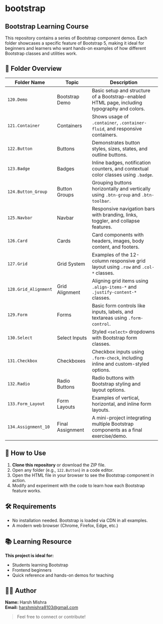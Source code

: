 # bootstrap

## Bootstrap Learning Course

This repository contains a series of Bootstrap component demos. Each folder showcases a specific feature of Bootstrap 5, making it ideal for beginners and learners who want hands-on examples of how different Bootstrap classes and utilities work.


## 📁 Folder Overview

| Folder Name           | Topic               | Description                                                                                   |
|-----------------------|---------------------|-----------------------------------------------------------------------------------------------|
| `120.Demo`            | Bootstrap Demo       | Basic setup and structure of a Bootstrap-enabled HTML page, including typography and colors. |
| `121.Container`       | Containers           | Shows usage of `.container`, `.container-fluid`, and responsive containers.                   |
| `122.Button`          | Buttons              | Demonstrates button styles, sizes, states, and outline buttons.                              |
| `123.Badge`           | Badges               | Inline badges, notification counters, and contextual color classes using `.badge`.           |
| `124.Button_Group`    | Button Groups        | Grouping buttons horizontally and vertically using `.btn-group` and `.btn-toolbar`.          |
| `125.Navbar`          | Navbar               | Responsive navigation bars with branding, links, toggler, and collapse features.             |
| `126.Card`            | Cards                | Card components with headers, images, body content, and footers.                             |
| `127.Grid`            | Grid System          | Examples of the 12-column responsive grid layout using `.row` and `.col-*` classes.          |
| `128.Grid_Alignment`  | Grid Alignment       | Aligning grid items using `.align-items-*` and `.justify-content-*` classes.                 |
| `129.Form`            | Forms                | Basic form controls like inputs, labels, and textareas using `.form-control`.                |
| `130.Select`          | Select Inputs        | Styled `<select>` dropdowns with Bootstrap form classes.                                     |
| `131.Checkbox`        | Checkboxes           | Checkbox inputs using `.form-check`, including inline and custom-styled options.             |
| `132.Radio`           | Radio Buttons        | Radio buttons with Bootstrap styling and layout options.                                     |
| `133.Form_Layout`     | Form Layouts         | Examples of vertical, horizontal, and inline form layouts.                                   |
| `134.Assignment_10`   | Final Assignment     | A mini-project integrating multiple Bootstrap components as a final exercise/demo.           |

## 🚀 How to Use

1. **Clone this repository** or download the ZIP file.
2. Open any folder (e.g., `122.Button`) in a code editor.
3. Open the HTML file in your browser to see the Bootstrap component in action.
4. Modify and experiment with the code to learn how each Bootstrap feature works.

## 🛠 Requirements

- No installation needed. Bootstrap is loaded via CDN in all examples.
- A modern web browser (Chrome, Firefox, Edge, etc.)

## 📚 Learning Resource

**This project is ideal for:**
- Students learning Bootstrap
- Frontend beginners
- Quick reference and hands-on demos for teaching

## 👨‍💻 Author

**Name:** Harsh Mishra <br>
**Email:** harshmishra8103@gmail.com <br>

> Feel free to connect or contribute!

